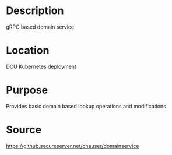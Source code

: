 # Description
gRPC based domain service

# Location
DCU Kubernetes deployment

# Purpose
Provides basic domain based lookup operations and modifications

# Source
https://github.secureserver.net/chauser/domainservice
